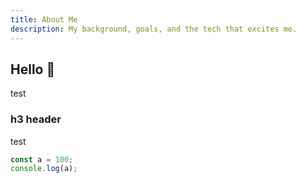 ```yaml
---
title: About Me
description: My background, goals, and the tech that excites me.
---
```


## Hello 👋

test

### h3 header

test

```js
const a = 100;
console.log(a);
```

